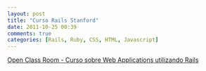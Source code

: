 ```yaml
---
layout: post
title: "Curso Rails Stanford"
date: 2011-10-25 00:39
comments: true
categories: [Rails, Ruby, CSS, HTML, Javascript]
---
```


[Open Class Room - Curso sobre Web Applications utilizando Rails][1]


[1]: http://openclassroom.stanford.edu/MainFolder/CoursePage.php?course=WebApplications
